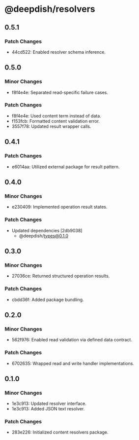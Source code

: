 # @deepdish/resolvers

## 0.5.1

### Patch Changes

- 44cd522: Enabled resolver schema inference.

## 0.5.0

### Minor Changes

- f8f4e4e: Separated read-specific failure cases.

### Patch Changes

- f8f4e4e: Used content term instead of data.
- f153fcb: Formatted content validation error.
- 3557f78: Updated result wrapper calls.

## 0.4.1

### Patch Changes

- e6014aa: Utilized external package for result pattern.

## 0.4.0

### Minor Changes

- e230409: Implemented operation result states.

### Patch Changes

- Updated dependencies [2db9038]
  - @deepdish/types@0.1.0

## 0.3.0

### Minor Changes

- 27036ce: Returned structured operation results.

### Patch Changes

- cbdd36f: Added package bundling.

## 0.2.0

### Minor Changes

- 562f976: Enabled read validation via defined data contract.

### Patch Changes

- 6702635: Wrapped read and write handler implementations.

## 0.1.0

### Minor Changes

- 1e3c913: Updated resolver interface.
- 1e3c913: Added JSON text resolver.

### Patch Changes

- 283e226: Initialized content resolvers package.

